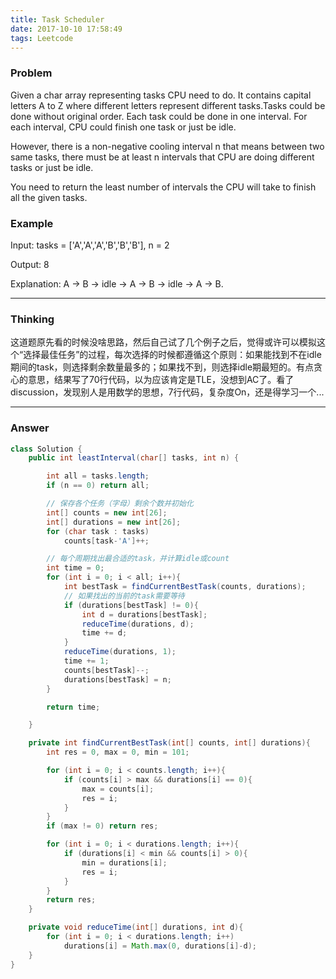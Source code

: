 ```yaml
---
title: Task Scheduler
date: 2017-10-10 17:58:49
tags: Leetcode
---
```


### Problem

Given a char array representing tasks CPU need to do. It contains capital letters A to Z where different letters represent different tasks.Tasks could be done without original order. Each task could be done in one interval. For each interval, CPU could finish one task or just be idle.

However, there is a non-negative cooling interval n that means between two same tasks, there must be at least n intervals that CPU are doing different tasks or just be idle.

You need to return the least number of intervals the CPU will take to finish all the given tasks.<!-- more -->

### Example

Input: tasks = ['A','A','A','B','B','B'], n = 2

Output: 8

Explanation: A -> B -> idle -> A -> B -> idle -> A -> B.

---

### Thinking

这道题原先看的时候没啥思路，然后自己试了几个例子之后，觉得或许可以模拟这个“选择最佳任务”的过程，每次选择的时候都遵循这个原则：如果能找到不在idle期间的task，则选择剩余数量最多的；如果找不到，则选择idle期最短的。有点贪心的意思，结果写了70行代码，以为应该肯定是TLE，没想到AC了。看了discussion，发现别人是用数学的思想，7行代码，复杂度On，还是得学习一个...

---

### Answer

```java
class Solution {
    public int leastInterval(char[] tasks, int n) {

        int all = tasks.length;
        if (n == 0) return all;

        // 保存各个任务（字母）剩余个数并初始化
        int[] counts = new int[26];
        int[] durations = new int[26];
        for (char task : tasks)
            counts[task-'A']++;

        // 每个周期找出最合适的task，并计算idle或count
        int time = 0;
        for (int i = 0; i < all; i++){
            int bestTask = findCurrentBestTask(counts, durations);
            // 如果找出的当前的task需要等待
            if (durations[bestTask] != 0){
                int d = durations[bestTask];
                reduceTime(durations, d);
                time += d;
            }
            reduceTime(durations, 1);
            time += 1;
            counts[bestTask]--;
            durations[bestTask] = n;
        }

        return time;

    }

    private int findCurrentBestTask(int[] counts, int[] durations){
        int res = 0, max = 0, min = 101;

        for (int i = 0; i < counts.length; i++){
            if (counts[i] > max && durations[i] == 0){
                max = counts[i];
                res = i;
            }
        }
        if (max != 0) return res;

        for (int i = 0; i < durations.length; i++){
            if (durations[i] < min && counts[i] > 0){
                min = durations[i];
                res = i;
            }
        }
        return res;
    }

    private void reduceTime(int[] durations, int d){
        for (int i = 0; i < durations.length; i++)
            durations[i] = Math.max(0, durations[i]-d);
    }
}
```
